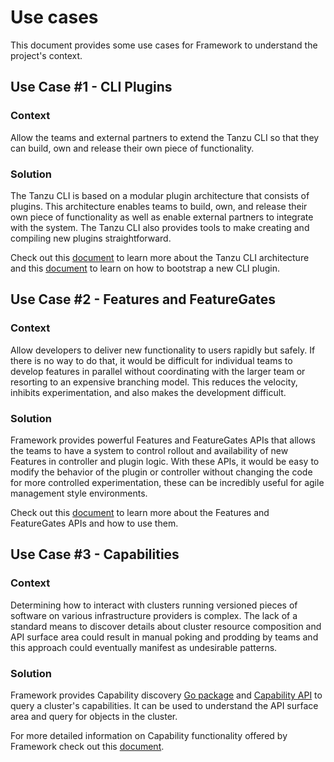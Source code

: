 # Use cases

This document provides some use cases for Framework to understand the project's
context.

## Use Case #1 - CLI Plugins

### Context

Allow the teams and external partners to extend the Tanzu CLI so that they can
build, own and release their own piece of functionality.

### Solution

The Tanzu CLI is based on a modular plugin architecture that consists of
plugins. This architecture enables teams to build, own, and release their own
piece of functionality as well as enable external partners to integrate with
the system. The Tanzu CLI also provides tools to make creating and compiling
new plugins straightforward.

Check out this [document](../cli/core/docs/cli/cli-architecture.md) to learn more about the
Tanzu CLI architecture and this [document](../cli/core/docs/cli/plugin_implementation_guide.md)
to learn on how to bootstrap a new CLI plugin.

## Use Case #2 - Features and FeatureGates

### Context

Allow developers to deliver new functionality to users rapidly but safely.
If there is no way to do that, it would be difficult for individual teams to
develop features in parallel without coordinating with the larger team or
resorting to an expensive branching model. This reduces the velocity, inhibits
experimentation, and also makes the development difficult.

### Solution

Framework provides powerful Features and FeatureGates APIs that allows the
teams to have a system to control rollout and availability of new Features in
controller and plugin logic. With these APIs, it would be easy to modify the
behavior of the plugin or controller without changing the code for more
controlled experimentation, these can be incredibly useful for agile management
style environments.

Check out this [document](./api-machinery/features-and-featuregates.md) to
learn more about the Features and FeatureGates APIs and how to use them.

## Use Case #3 - Capabilities

### Context

Determining how to interact with clusters running versioned pieces of software
on various infrastructure providers is complex. The lack of a standard means to
discover details about cluster resource composition and API surface area could
result in manual poking and prodding by teams and this approach could
eventually manifest as undesirable patterns.

### Solution

Framework provides Capability discovery [Go package](https://github.com/vmware-tanzu/tanzu-framework/tree/main/capabilities/discovery)
and [Capability API](https://github.com/vmware-tanzu/tanzu-framework/blob/main/apis/run/v1alpha1/capability_types.go)
to query a cluster's capabilities. It can be used to understand the API surface
area and query for objects in the cluster.

For more detailed information on Capability functionality offered by Framework
check out this [document](./api-machinery/capability-discovery.md).
